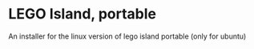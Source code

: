# LEGO Island, portable

An installer for the linux version of lego island portable (only for ubuntu)
